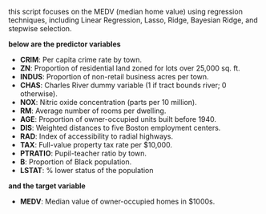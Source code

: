 this script focuses on the MEDV (median home value) using regression techniques, including Linear Regression, Lasso, Ridge, Bayesian Ridge, and stepwise selection.

**below are the predictor variables**

- **CRIM**: Per capita crime rate by town.
- **ZN**: Proportion of residential land zoned for lots over 25,000 sq. ft.
- **INDUS**: Proportion of non-retail business acres per town.
- **CHAS**: Charles River dummy variable (1 if tract bounds river; 0 otherwise).
- **NOX**: Nitric oxide concentration (parts per 10 million).
- **RM**: Average number of rooms per dwelling.
- **AGE**: Proportion of owner-occupied units built before 1940.
- **DIS**: Weighted distances to five Boston employment centers.
- **RAD**: Index of accessibility to radial highways.
- **TAX**: Full-value property tax rate per $10,000.
- **PTRATIO**: Pupil-teacher ratio by town.
- **B**: Proportion of Black population.
- **LSTAT**: % lower status of the population

**and the target variable**

- **MEDV**: Median value of owner-occupied homes in $1000s.
